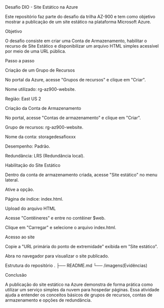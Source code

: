 Desafio DIO - Site Estático na Azure

Este repositório faz parte do desafio da trilha AZ-900 e tem como objetivo mostrar a publicação de um site estático na plataforma Microsoft Azure.

Objetivo

O desafio consiste em criar uma Conta de Armazenamento, habilitar o recurso de Site Estático e disponibilizar um arquivo HTML simples acessível por meio de uma URL pública.

Passo a passo

Criação de um Grupo de Recursos

No portal da Azure, acesse "Grupos de recursos" e clique em "Criar".

Nome utilizado: rg-az900-website.

Região: East US 2

Criação da Conta de Armazenamento

No portal, acesse "Contas de armazenamento" e clique em "Criar".

Grupo de recursos: rg-az900-website.

Nome da conta: storagedesafioxxx

Desempenho: Padrão.

Redundância: LRS (Redundância local).

Habilitação do Site Estático

Dentro da conta de armazenamento criada, acesse "Site estático" no menu lateral.

Ative a opção.

Página de índice: index.html.

Upload do arquivo HTML

Acesse "Contêineres" e entre no contêiner $web.

Clique em "Carregar" e selecione o arquivo index.html.

Acesso ao site

Copie a "URL primária do ponto de extremidade" exibida em "Site estático".

Abra no navegador para visualizar o site publicado.

Estrutura do repositório
.
├── README.md
└── /imagens(Evidências)

Conclusão

A publicação do site estático na Azure demonstra de forma prática como utilizar um serviço simples da nuvem para hospedar páginas. Essa atividade ajuda a entender os conceitos básicos de grupos de recursos, contas de armazenamento e opções de redundância.
